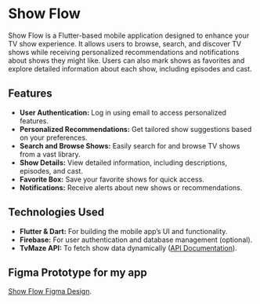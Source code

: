 # Show Flow

Show Flow is a Flutter-based mobile application designed to enhance your TV show experience. It allows users to browse, search, and discover TV shows while receiving personalized recommendations and notifications about shows they might like. Users can also mark shows as favorites and explore detailed information about each show, including episodes and cast.

## Features

- **User Authentication:** Log in using email to access personalized features.
- **Personalized Recommendations:** Get tailored show suggestions based on your preferences.
- **Search and Browse Shows:** Easily search for and browse TV shows from a vast library.
- **Show Details:** View detailed information, including descriptions, episodes, and cast.
- **Favorite Box:** Save your favorite shows for quick access.
- **Notifications:** Receive alerts about new shows or recommendations.

## Technologies Used

- **Flutter & Dart:** For building the mobile app’s UI and functionality.
- **Firebase:** For user authentication and database management (optional).
- **TvMaze API:** To fetch show data dynamically ([API Documentation](https://www.tvmaze.com/api)).

## Figma Prototype for my app

[Show Flow Figma Design](https://www.figma.com/design/v0R0oN8C7mYgyGaiPjpt1Y/ShowFlow?node-id=0-1&p=f&t=usyIPhGqAvaNPjvG-0).
